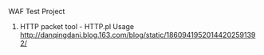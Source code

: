 WAF Test Project 

1. HTTP packet tool - HTTP.pl
Usage http://danqingdani.blog.163.com/blog/static/18609419520144202591392/

